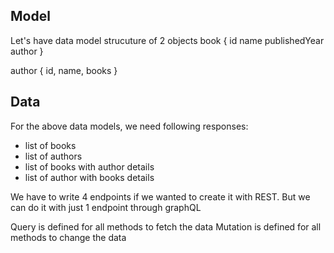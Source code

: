 ## Model
Let's have data model strucuture of 2 objects
book {
    id
    name
    publishedYear
    author
}

author {
    id,
    name,
    books
}

## Data
For the above data models, we need following responses:

- list of books
- list of authors
- list of books with author details
- list of author with books details

We have to write 4 endpoints if we wanted to create it
with REST. But we can do it with just 1 endpoint through graphQL

Query is defined for all methods to fetch the data
Mutation is defined for all methods to change the data